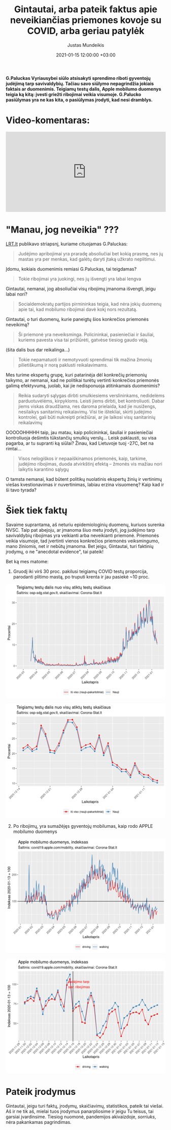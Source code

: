 ﻿---
title: "Gintautai, arba pateik faktus apie neveikiančias priemones kovoje su COVID, arba geriau patylėk"
date: 2021-01-15 12:00:00 +03:00
author: Justas Mundeikis
layout: post
comments: true
citation: true
image:  /assets/2021/01/15/ban.jpeg
thumbnail: /assets/2021/01/15/thumb.ban.jpeg
categories:
  - Statistika
tags:
  - Statistika
  - Korupcija
  - Lyčių lygybė
---

**G.Paluckas Vyriausybei siūlo atsisakyti sprendimo riboti gyventojų judėjimą tarp savivaldybių. Tačiau savo siūlymo nepagrindžia jokiais faktais ar duomenimis. Teigiamų testų dalis, Apple mobilumo duomenys teigia ką kitą: įvesti griežti ribojimai veikia visumoje. G.Palucko pasiūlymas yra ne kas kita, o pasiūlymas įrodyti, kad nesi dramblys.**<!--more-->

# Video-komentaras:

<div style="position: relative; overflow: hidden; padding-top: 50%;"><iframe style="position: absolute; top: 0;left: 0; width: 100%; height: 100%;border: 0;" src="https://www.youtube.com/embed/AnRsW3OqTWE"  frameborder='0' scrolling='no' allowfullscreen></iframe></div>

# "Manau, jog neveikia" ???

[LRT.lt](https://www.lrt.lt/naujienos/lietuvoje/2/1320530/paluckas-siulo-atsisakyti-gyventoju-judejimo-kontroles-sis-ribojimas-yra-juokingas-ir-neveikiantis) publikavo striapsnį, kuriame cituojamas G.Paluckas:

>Judėjimo apribojimai yra praradę absoliučiai bet kokią prasmę, nes jų mastas yra per menkas, kad galėtų daryti įtaką užkrato neplitimui.

Įdomu, kokiais duomenimis remiasi G.Paluckas, tai teigdamas?

>Tokie ribojimai yra juokingi, nes jų išvengti yra labai lengva

Gintautai, nemanai, jog absoliučiai visų ribojimų įmanoma išvengti, jeigu labai nori?

>Socialdemokratų partijos pirmininkas teigia, kad nėra jokių duomenų apie tai, kad mobilumo ribojimai davė kokį nors rezultatą.

Gintautai, o turi duomenų, kurie paneigtų šios konkrečios priemonės neveikimą?

>Ši priemonė yra neveiksminga. Policininkai, pasieniečiai ir šauliai, kuriems pavesta visa tai prižiūrėti, gatvėse tiesiog gaudo vėją.

(šita dalis bus dar reikalinga...)

>Tokie nepamatuoti ir nemotyvuoti sprendimai tik mažina žmonių pilietiškumą ir norą paklusti reikalavimams.

Mes turime ekspertų grupę, kuri patarinėja dėl konkrečių priemonių taikymo, ar nemanai, kad ne politikai turėtų vertinti konkrečios priemonės galimą efektyvumą, juolab, kai jie nedisponuoja atitinkamais duomenimis?

>Reikia sudaryti sąlygas dirbti smulkiesiems verslininkams, nedidelėms parduotuvėlėms, kirpykloms. Leisti jiems dirbti, bet kontroliuoti. Dabar jiems viskas draudžiama, nes daroma prielaida, kad jie nusižengs, nesilaikys sanitarinių reikalavimų. Visi tie ištekliai, skirti judėjimo kontrolei, gali būti nukreipti priežiūrai, ar jie laikosi visų sanitarinių reikalavimų

OOOOOHHHHH taip, jau matau, kaip policininkai, šauliai ir pasieniečiai kontroliuoja dešimtis tūkstančių smulkių verslų...
Leisk paklausti, su visa pagarba, ar tu supranti ką siūlai? Žinau, kad Lietuvoje tuoj -27C, bet na rimtai...

>Visos nelogiškos ir nepaaiškinamos priemonės, kaip, tarkime, judėjimo ribojimas, duoda atvirkštinį efektą – žmonės vis mažiau nori laikytis karantino sąlygų

O tamsta nemanai, kad būtent politikų nuolatinis ekspertų žinių ir vertinimų viešas kvestionavimas ir nuvertinimas, labiau erzina visuomenę? Kaip  kad ir ši tavo tyrada?

# Šiek tiek faktų

Savaime suprantama, aš neturiu epidemiologinių duomenų, kuriuos surenka NVSC. Taip pat abejoju, ar įmanoma šiuo metu įrodyti, jog judėjimo tarp savivaldybių ribojimas yra veikianti arba neveikianti priemonė. Priemonės veikia visumoje, tad įvertinti vienos konkrečios priemonės veiksmingumo, mano žiniomis, net ir nebūtų įmanoma. Bet jeigu, Gintautai, turi faktinių įrodymų, o ne "anecdotal evidence", tai pateik!

Bet ką mes matome:

1. Gruodį iki virš 30 proc. pakilusi teigiamų COVID testų proporcija, parodanti plitimo mastą, po truputi krenta ir jau pasiekė ~10 proc.

![](/assets/2021/01/15/1.png)

![](/assets/2021/01/15/2.png)



2. Po ribojimų, yra sumažėjęs gyventojų mobilumas, kaip rodo APPLE mobilumo duomenys

![](/assets/2021/01/15/3.png)

![](/assets/2021/01/15/4.png)

# Pateik įrodymus

Gintautai, jeigu turi faktų, įrodymų, skaičiavimų, statistikos, pateik tai viešai. Aš ir ne tik aš, mielai tuos įrodymus panarpliosime ir jeigu Tu teisus, tai garsiai įvardinsime. Tiesiog nuomonė, pandemijos akivaizdoje, *sorriuks*, nėra pakankamas pagrindimas.
